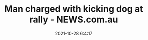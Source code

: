 ---
"title": "Man charged with kicking dog at rally - NEWS.com.au"
"date": "2021-10-28 6:4:17"
"feed_name": "GOOGLENEWSCONSTRUCTION"
"feed_website": "https://news.google.com/search?q=construction%2Bincident&hl=en-US&gl=US&ceid=US:en"
"feed_rss": "https://news.google.com/rss/search?q=construction%2Bincident&hl=en-US&gl=US&ceid=US:en"
"link": "https://www.news.com.au/national/victoria/crime/man-charged-with-animal-cruelty-for-allegedly-kicking-dog-at-melbourne-construction-rally/news-story/cc7e0626b5a84028cf44b5969339560f"
"source": "{'href': 'https://www.news.com.au', 'title': 'NEWS.com.au'}"
"file": "_posts/2021-1-1-93dfb5283b765482c4da7fe8d9f32b79c7222c87.md"
"accident": "0"
"drilling": "0"
"dead": "0"
"injured": "0"
"arrested": "0"
"place": "unknown place"
"where": "unknown site"
"causes": "unknown"
"place_uri": "unknown place"
---